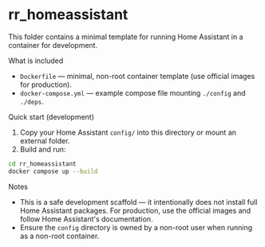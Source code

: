 rr_homeassistant
===============

This folder contains a minimal template for running Home Assistant in a container for development.

What is included

- `Dockerfile` — minimal, non-root container template (use official images for production).
- `docker-compose.yml` — example compose file mounting `./config` and `./deps`.

Quick start (development)

1. Copy your Home Assistant `config/` into this directory or mount an external folder.
2. Build and run:

```bash
cd rr_homeassistant
docker compose up --build
```

Notes

- This is a safe development scaffold — it intentionally does not install full Home Assistant packages. For production, use the official images and follow Home Assistant's documentation.
- Ensure the `config` directory is owned by a non-root user when running as a non-root container.
